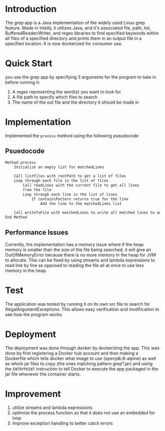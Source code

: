 # Introduction
The grep app is a Java implementation of the widely 
used Linux grep feature. Made in Intellij, it utilizes
Java, and it's associated file, path, list, 
BufferedReader/Writer, and regex libraries to find 
specified keywords within all files of a specified 
directory and prints them in an output file in a 
specified location. It is now dockerized for consumer
use.

# Quick Start
you use the grep app by specifying 3 arguments for
the program to take in before running it:
1. A regex representing the word(s) you want to look for
2. A file path to specify which files to search
3. The name of the out file and the directory it should be made in

# Implementation

Implemented the ```process``` method using the following
pseudocode

## Psuedocode
```bash
Method process
    Initialize an empty list for matchedLines
    
    Call listFiles with rootPath to get a list of files
    Loop through each file in the list of files
        Call readLines with the current file to get all lines 
        from the file
        Loop through each line in the list of lines
            If containsPattern returns true for the line
                Add the line to the matchedLines list
    
    Call writeToFile with matchedLines to write all matched lines to an output file
End Method
```

## Performance Issues
Currently, the implementation has a memory issue 
where if the heap memory is smaller than the size of
the file being searched, it will give an OutOfMemoryError
because there is no more memory in the heap for JVM
to allocate. This can be fixed by using streams and
lambda expressions to read line by line as opposed to
reading the file all at once to use less memory in
the heap.

# Test
The application was tested by running it on its own
src file to search for IllegalArgumentExceptions.
This allows easy verification and modification to see
how the program works.

# Deployment
The deployment was done through docker by dockerizing 
the app. This was done by first registering a Docker
hub account and then making a Dockerfile which tells
docker what image to use (openjdk:8-alpine) as well as
which jar files to copy (the ones matching pattern grep*.jar)
and using the ```ENTRYPOINT``` instruction to tell Docker
to execute the app packaged in the jar file whenever the
container starts.

# Improvement
1. utilize streams and lambda expressions
2. optimize the process function so that it does not
use an embedded for loop
3. Improve exception handling to better catch errors